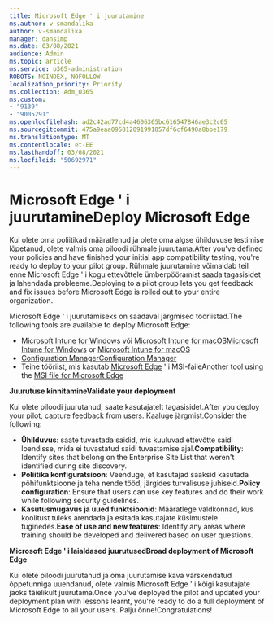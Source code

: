 ```yaml
---
title: Microsoft Edge ' i juurutamine
ms.author: v-smandalika
author: v-smandalika
manager: dansimp
ms.date: 03/08/2021
audience: Admin
ms.topic: article
ms.service: o365-administration
ROBOTS: NOINDEX, NOFOLLOW
localization_priority: Priority
ms.collection: Adm_O365
ms.custom:
- "9139"
- "9005291"
ms.openlocfilehash: ad2c42ad77cd4a4606365bc616547846ae3c2c65
ms.sourcegitcommit: 475a9eaa095812091991857df6cf6490a8bbe179
ms.translationtype: MT
ms.contentlocale: et-EE
ms.lasthandoff: 03/08/2021
ms.locfileid: "50692971"
---
```

# <a name="deploy-microsoft-edge"></a><span data-ttu-id="0ce69-102">Microsoft Edge ' i juurutamine</span><span class="sxs-lookup"><span data-stu-id="0ce69-102">Deploy Microsoft Edge</span></span>

<span data-ttu-id="0ce69-103">Kui olete oma poliitikad määratlenud ja olete oma algse ühilduvuse testimise lõpetanud, olete valmis oma piloodi rühmale juurutama.</span><span class="sxs-lookup"><span data-stu-id="0ce69-103">After you've defined your policies and have finished your initial app compatibility testing, you're ready to deploy to your pilot group.</span></span> <span data-ttu-id="0ce69-104">Rühmale juurutamine võimaldab teil enne Microsoft Edge ' i kogu ettevõttele ümberpööramist saada tagasisidet ja lahendada probleeme.</span><span class="sxs-lookup"><span data-stu-id="0ce69-104">Deploying to a pilot group lets you get feedback and fix issues before Microsoft Edge is rolled out to your entire organization.</span></span>

<span data-ttu-id="0ce69-105">Microsoft Edge ' i juurutamiseks on saadaval järgmised tööriistad.</span><span class="sxs-lookup"><span data-stu-id="0ce69-105">The following tools are available to deploy Microsoft Edge:</span></span>

- <span data-ttu-id="0ce69-106">[Microsoft Intune for Windows](https://docs.microsoft.com/mem/intune/apps/apps-windows-edge) või [Microsoft Intune for macOS](https://docs.microsoft.com/mem/intune/apps/apps-edge-macos)</span><span class="sxs-lookup"><span data-stu-id="0ce69-106">[Microsoft Intune for Windows](https://docs.microsoft.com/mem/intune/apps/apps-windows-edge) or [Microsoft Intune for macOS](https://docs.microsoft.com/mem/intune/apps/apps-edge-macos)</span></span>
- [<span data-ttu-id="0ce69-107">Configuration Manager</span><span class="sxs-lookup"><span data-stu-id="0ce69-107">Configuration Manager</span></span>](https://docs.microsoft.com/DeployEdge/deploy-edge-with-configuration-manager)
- <span data-ttu-id="0ce69-108">Teine tööriist, mis kasutab [Microsoft Edge](https://www.microsoft.com/edge/business/download) ' i MSI-faile</span><span class="sxs-lookup"><span data-stu-id="0ce69-108">Another tool using the [MSI file for Microsoft Edge](https://www.microsoft.com/edge/business/download)</span></span>

<span data-ttu-id="0ce69-109">**Juurutuse kinnitamine**</span><span class="sxs-lookup"><span data-stu-id="0ce69-109">**Validate your deployment**</span></span>

<span data-ttu-id="0ce69-110">Kui olete piloodi juurutanud, saate kasutajatelt tagasisidet.</span><span class="sxs-lookup"><span data-stu-id="0ce69-110">After you deploy your pilot, capture feedback from users.</span></span> <span data-ttu-id="0ce69-111">Kaaluge järgmist.</span><span class="sxs-lookup"><span data-stu-id="0ce69-111">Consider the following:</span></span>
- <span data-ttu-id="0ce69-112">**Ühilduvus**: saate tuvastada saidid, mis kuuluvad ettevõtte saidi loendisse, mida ei tuvastatud saidi tuvastamise ajal.</span><span class="sxs-lookup"><span data-stu-id="0ce69-112">**Compatibility**: Identify sites that belong on the Enterprise Site List that weren't identified during site discovery.</span></span>
- <span data-ttu-id="0ce69-113">**Poliitika konfiguratsioon**: Veenduge, et kasutajad saaksid kasutada põhifunktsioone ja teha nende tööd, järgides turvalisuse juhiseid.</span><span class="sxs-lookup"><span data-stu-id="0ce69-113">**Policy configuration**: Ensure that users can use key features and do their work while following security guidelines.</span></span>
- <span data-ttu-id="0ce69-114">**Kasutusmugavus ja uued funktsioonid**: Määratlege valdkonnad, kus koolitust tuleks arendada ja esitada kasutajate küsimustele tuginedes.</span><span class="sxs-lookup"><span data-stu-id="0ce69-114">**Ease of use and new features**: Identify any areas where training should be developed and delivered based on user questions.</span></span>

<span data-ttu-id="0ce69-115">**Microsoft Edge ' i laialdased juurutused**</span><span class="sxs-lookup"><span data-stu-id="0ce69-115">**Broad deployment of Microsoft Edge**</span></span>

<span data-ttu-id="0ce69-116">Kui olete piloodi juurutanud ja oma juurutamise kava värskendatud õppetunniga uuendanud, olete valmis Microsoft Edge ' i kõigi kasutajate jaoks täielikult juurutama.</span><span class="sxs-lookup"><span data-stu-id="0ce69-116">Once you've deployed the pilot and updated your deployment plan with lessons learnt, you're ready to do a full deployment of Microsoft Edge to all your users.</span></span> <span data-ttu-id="0ce69-117">Palju õnne!</span><span class="sxs-lookup"><span data-stu-id="0ce69-117">Congratulations!</span></span>

